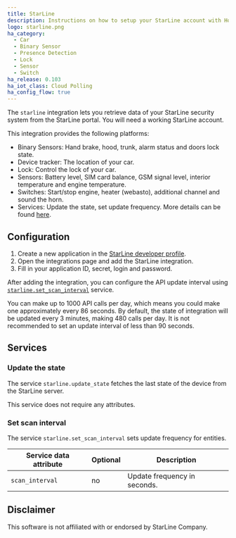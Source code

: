 ```yaml
---
title: StarLine
description: Instructions on how to setup your StarLine account with Home Assistant.
logo: starline.png
ha_category:
  - Car
  - Binary Sensor
  - Presence Detection
  - Lock
  - Sensor
  - Switch
ha_release: 0.103
ha_iot_class: Cloud Polling
ha_config_flow: true
---
```


The `starline` integration lets you retrieve data of your StarLine security system from the StarLine portal. You will need a working StarLine account.

This integration provides the following platforms:

- Binary Sensors: Hand brake, hood, trunk, alarm status and doors lock state.
- Device tracker: The location of your car.
- Lock: Control the lock of your car.
- Sensors: Battery level, SIM card balance, GSM signal level, interior temperature and engine temperature.
- Switches: Start/stop engine, heater (webasto), additional channel and sound the horn.
- Services: Update the state, set update frequency. More details can be found [here](#services).

## Configuration

1. Create a new application in the [StarLine developer profile](https://my.starline.ru/developer).
2. Open the integrations page and add the StarLine integration.
3. Fill in your application ID, secret, login and password.

After adding the integration, you can configure the API update interval using [`starline.set_scan_interval`](#set-scan-interval) service.

<div class='note'>

You can make up to 1000 API calls per day, which means you could make one approximately every 86 seconds.
By default, the state of integration will be updated every 3 minutes, making 480 calls per day.
It is not recommended to set an update interval of less than 90 seconds.

</div>

## Services

### Update the state

The service `starline.update_state` fetches the last state of the device from the StarLine server.

This service does not require any attributes.

### Set scan interval

The service `starline.set_scan_interval` sets update frequency for entities.

| Service data attribute | Optional | Description |
| ---------------------- | -------- | ----------- |
| `scan_interval` | no | Update frequency in seconds.

## Disclaimer

This software is not affiliated with or endorsed by StarLine Company.
